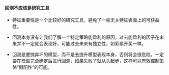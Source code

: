 #### 回测不应该是研究工具

- 特征重要性是一个比较好的研究工具，避免了一些无关特征表面上的可获益性。

- 回测本身没有让我们了解一个特定策略能盈利的原因，过去能盈利的因子在未来并不一定就会表现好，可能过去未来有独立性，如彩票开奖一样。

- 回测是要抛弃坏的模型，而不是去提升模型表现本身，否则将会很危险。一定要在模型完全确定后进行回测，如果失败了就从头起步，这样可以有效控制策略“假阳性”的可能。
